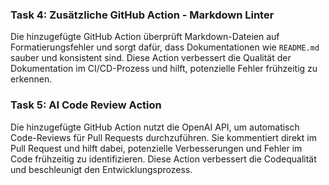 ### Task 4: Zusätzliche GitHub Action - Markdown Linter

Die hinzugefügte GitHub Action überprüft Markdown-Dateien auf Formatierungsfehler und sorgt dafür, dass Dokumentationen wie `README.md` sauber und konsistent sind. Diese Action verbessert die Qualität der Dokumentation im CI/CD-Prozess und hilft, potenzielle Fehler frühzeitig zu erkennen.

### Task 5: AI Code Review Action

Die hinzugefügte GitHub Action nutzt die OpenAI API, um automatisch Code-Reviews für Pull Requests durchzuführen. Sie kommentiert direkt im Pull Request und hilft dabei, potenzielle Verbesserungen und Fehler im Code frühzeitig zu identifizieren. Diese Action verbessert die Codequalität und beschleunigt den Entwicklungsprozess.
